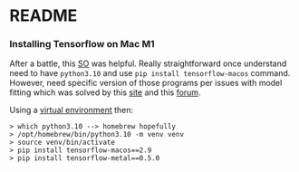 # README



### Installing Tensorflow on Mac M1
After a battle, this [SO](https://stackoverflow.com/questions/72964800/what-is-the-proper-way-to-install-tensorflow-on-apple-m1-in-2022) was helpful. Really straightforward once understand need to have `python3.10` and use `pip install tensorflow-macos` command. However, need specific version of those programs per issues with model fitting which was solved by this [site](https://developer.apple.com/metal/tensorflow-plugin/) and this [forum](https://developer.apple.com/forums/thread/721619). 
  
Using a [virtual environment]() then: 
```
> which python3.10 --> homebrew hopefully
> /opt/homebrew/bin/python3.10 -m venv venv
> source venv/bin/activate
> pip install tensorflow-macos==2.9
> pip install tensorflow-metal==0.5.0
```
